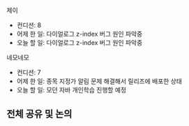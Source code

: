
제이
- 컨디션: 8
- 어제 한 일: 다이얼로그 z-index 버그 원인 파악중 
- 오늘 할 일: 다이얼로그 z-index 버그 원인 파악중

네모네모
- 컨디션: 7
- 어제 한 일: 종목 지정가 알림 문제 해결해서 릴리즈에 배포한 상태 
- 오늘 할 일: 모던 자바 개인학습 진행할 예정

## 전체 공유 및 논의

